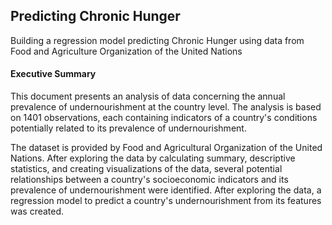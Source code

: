 ## Predicting Chronic Hunger
 Building a regression model predicting Chronic Hunger using data from Food and Agriculture Organization of the United Nations


#### Executive Summary
This document presents an analysis of data concerning the annual prevalence of undernourishment at the country level. The analysis is based on 1401 observations, each containing indicators of a country's conditions potentially related to its prevalence of undernourishment.

The dataset is provided by Food and Agricultural Organization of the United Nations. After exploring the data by calculating summary, descriptive statistics, and creating visualizations of the data, several potential relationships between a country's socioeconomic indicators and its prevalence of undernourishment were identified. After exploring the data, a regression model to predict a country's undernourishment from its features was created.

